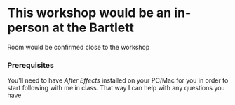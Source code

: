 # This workshop would be an in-person at the Bartlett
Room would be confirmed close to the workshop

### Prerequisites
You'll need to have _After Effects_ installed on your PC/Mac for you in order to start following with me in class. That way I can help with any questions you have
